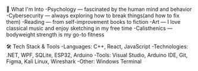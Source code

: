 🎯 What I'm Into
-Psychology — fascinated by the human mind and behavior
-Cybersecurity — always exploring how to break things(and how to fix them)
-Reading — from self-improvement books to fiction
-Art — I love classical music and enjoy sketching in my free time
-Calisthenics — bodyweight strength is my go-to fitness

🛠️ Tech Stack & Tools
-Languages: C++, React, JavaScript
-Technologies: .NET, WPF, SQLite, ESP32, Arduino
-Tools: Visual Studio, Arduino IDE, Git, Figma, Kali Linux, Wireshark
-Other: Windows Terminal
<!---
dzibrilS/dzibrilS is a ✨ special ✨ repository because its `README.md` (this file) appears on your GitHub profile.
You can click the Preview link to take a look at your changes.
--->
